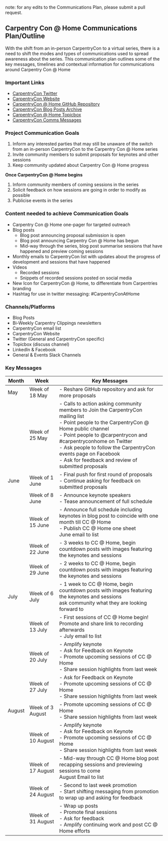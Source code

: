 note: for any edits to the Communications Plan, please submit a pull request.

## Carpentry Con @ Home Communications Plan/Outline
With the shift from an in-person CarpentryCon to a virtual series, there is a need to shift the modes and types of communications used to spread awareness about the series. This communication plan outlines some of the key messages, timelines and contextual information for communications around Carpentry Con @ Home

### Important Links
- [CarpentryCon Twitter](https://twitter.com/carpentrycon)
- [CarpentryCon Website](https://carpentrycon.org)
- [CarpentryCon @ Home GitHub Repository](https://github.com/carpentrycon/carpentryconhome-proposals)
- [CarpentryCon Blog Posts Archive](https://carpentries.org/posts-by-tags/#blog-tag-carpentrycon)
- [CarpentryCon @ Home Topicbox](https://carpentries.topicbox.com/groups/carpentrycon-home)
- [CarpentryCon Comms Messages](https://docs.google.com/spreadsheets/d/16fdEfFspydCOrYDmw-CYehGynGlcYxaQOhFkqbQjKVM/edit#gid=0)

### Project Communication Goals
1. Inform any interested parties that may still be unaware of the switch from an in-person CarpentryCon to the Carpentry Con @ Home series
2. Invite community members to submit proposals for keynotes and other sessions
3. Keep community updated about Carpentry Con @ Home progress

**Once CarpentryCon @ Home begins**
1. Inform community members of coming sessions in the series
2. Solicit feedback on how sessions are going in order to modify as possible
3. Publicise events in the series

### Content needed to achieve Communication Goals
- Carpentry Con @ Home one-pager for targeted outreach
- Blog posts
  - Blog post announcing proposal submission is open
  - Blog post announcing Carpentry Con @ Home has begun
  - Mid-way through the series, blog post summarise sessions that have happened and preview coming sessions
- Monthly emails to CarpentryCon list with updates about the progress of development and sessions that have happened
- Videos
  - Recorded sessions
  - Snippets of recorded sessions posted on social media
- New Icon for CarpentryCon @ Home, to differentiate from Carpentries branding 
- Hashtag for use in twitter messaging: #CarpentryConAtHome

### Channels/Platforms
- Blog Posts
- Bi-Weekly Carpentry Clippings newsletters
- CarpentryCon email list
- CarpentryCon Website
- Twitter (General and CarpentryCon specific)
- Topicbox (discuss channel)
- LinkedIn & Facebook
- General & Events Slack Channels

### Key Messages
| Month  | Week | Key Messages |
| -------- | ----------- |----------- |
| May | Week of 18 May  | - Reshare GitHub repository and ask for more proposals	|
|     | Week of 25 May  |- Calls to action asking community members to Join the CarpentryCon mailing list <br> - Point people to the CarpentryCon @ Home public channel <br> - Point people to @carpentrycon and #carpentryconhome on Twitter <br> - Ask people to follow the CarpentryCon events page on Facebook <br> - Ask for feedback and review of submitted proposals  |
| June | Week of 1 June  |- Final push for first round of proposals <br> - Continue asking for feedback on submitted proposals |
|      | Week of 8 June  |- Announce keynote speakers <br> - Tease announcement of full schedule |
|      | Week of 15 June  |- Announce full schedule including keynotes in blog post to coincide with one month till CC @ Home <br> - Publish CC @ Home one sheet <br> June email to list |
|      | Week of 22 June  |- 3 weeks to CC @ Home, begin countdown posts with images featuring the keynotes and sessions |
|      | Week of 29 June  |- 2 weeks to CC @ Home, begin countdown posts with images featuring the keynotes and sessions |
| July | Week of 6 July  | - 1 week to CC @ Home, begin countdown posts with images featuring the keynotes and sessions <br> ask community what they are looking forward to  |
|      | Week of 13 July  |- First sessions of CC @ Home begin! Promote and share link to recording afterwards <br> - July email to list |
|      | Week of 20 July  |- Amplify keynote <br> - Ask for Feedback on Keynote <br> - Promote upcoming sessions of CC @ Home <br>-  Share session highlights from last week |
|      | Week of 27 July  |- Ask for Feedback on Keynote <br> - Promote upcoming sessions of CC @ Home <br> - Share session highlights from last week  |
|August| Week of 3 August  |- Promote upcoming sessions of CC @ Home <br> - Share session highlights from last week |
|      | Week of 10 August  |- Amplify keynote <br> - Ask for Feedback on Keynote <br> - Promote upcoming sessions of CC @ Home <br>-  Share session highlights from last week |
|      | Week of 17 August  |- Mid-way through CC @ Home blog post recapping sessions and previewing sessions to come <br> August Email to list |
|      | Week of 24 August  |- Second to last week promotion <br> - Start shifting messaging from promotion to wrap up and asking for feedback |
|      | Week of 31 August  |- Wrap up posts <br>- Promote final sessions <br>- Ask for feedback <br>- Amplify continuing work and post CC @ Home efforts |




